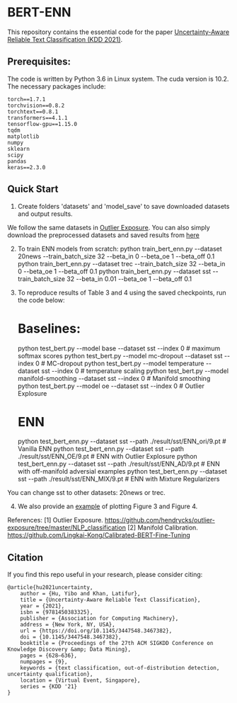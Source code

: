 # BERT-ENN

This repository contains the essential code for the paper [Uncertainty-Aware Reliable Text Classification (KDD 2021)](https://dl.acm.org/doi/10.1145/3447548.3467382).

## Prerequisites:
The code is written by Python 3.6 in Linux system. The cuda version is 10.2. 
The necessary packages include:

	torch==1.7.1 
	torchvision==0.8.2 
	torchtext==0.8.1
	transformers==4.1.1 
	tensorflow-gpu==1.15.0 
	tqdm 
	matplotlib 
	numpy 
	sklearn 
	scipy 
	pandas 
	keras==2.3.0 

## Quick Start

1. Create folders 'datasets' and 'model_save' to save downloaded datasets and output results.
    
  We follow the same datasets in [Outlier Exposure](https://github.com/hendrycks/outlier-exposure/tree/master/NLP_classification).
  You can also simply download the preprocessed datasets  and saved results from [here](https://drive.google.com/drive/folders/1wMlKX5_Gfubsant3mtVH_yh2VL_yv06O?usp=sharing)

2.  To train ENN models from scratch:
    python train_bert_enn.py --dataset 20news --train_batch_size 32 --beta_in 0 --beta_oe 1 --beta_off 0.1
    python train_bert_enn.py --dataset trec --train_batch_size 32 --beta_in 0 --beta_oe 1 --beta_off 0.1
    python train_bert_enn.py --dataset sst --train_batch_size 32 --beta_in 0.01 --beta_oe 1 --beta_off 0.1
    
	 
3.  To reproduce results of Table 3 and 4 using the saved checkpoints, run the code below:
	
	# Baselines:
	
	python test_bert.py --model base --dataset sst --index 0					# maximum softmax scores
	python test_bert.py --model mc-dropout --dataset sst --index 0				# MC-dropout
	python test_bert.py --model temperature --dataset sst --index 0				# temperature scaling
	python test_bert.py --model manifold-smoothing --dataset sst --index 0		# Manifold smoothing
	python test_bert.py --model oe --dataset sst --index 0						# Outlier Explosure
	
	
	# ENN
	
	python test_bert_enn.py --dataset sst --path ./result/sst/ENN_ori/9.pt		# Vanilla ENN
	python test_bert_enn.py --dataset sst --path ./result/sst/ENN_OE/9.pt		# ENN with Outlier Explosure
	python test_bert_enn.py --dataset sst --path ./result/sst/ENN_AD/9.pt		# ENN with off-manifold adversial examples
	python test_bert_enn.py --dataset sst --path ./result/sst/ENN_MIX/9.pt		# ENN with Mixture Regularizers
	
You can change sst to other datasets: 20news or trec.
	
4. We also provide an [example](https://github.com/snowood1/BERT-ENN/blob/main/demo%20result%20figures-final.ipynb) of plotting Figure 3 and Figure 4.
	
References:
[1] Outlier Exposure. https://github.com/hendrycks/outlier-exposure/tree/master/NLP_classification
[2] Manifold Calibration. https://github.com/Lingkai-Kong/Calibrated-BERT-Fine-Tuning




## Citation

If you find this repo useful in your research, please consider citing:

    @article{hu2021uncertainty,
        author = {Hu, Yibo and Khan, Latifur},
        title = {Uncertainty-Aware Reliable Text Classification},
        year = {2021},
        isbn = {9781450383325},
        publisher = {Association for Computing Machinery},
        address = {New York, NY, USA},
        url = {https://doi.org/10.1145/3447548.3467382},
        doi = {10.1145/3447548.3467382},
        booktitle = {Proceedings of the 27th ACM SIGKDD Conference on Knowledge Discovery &amp; Data Mining},
        pages = {628–636},
        numpages = {9},
        keywords = {text classification, out-of-distribution detection, uncertainty qualification},
        location = {Virtual Event, Singapore},
        series = {KDD '21}
    }
